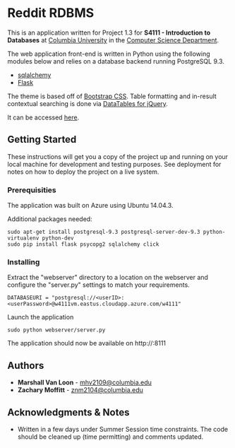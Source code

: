 # Reddit RDBMS

This is an application written for Project 1.3 for **S4111 - Introduction to Databases** at [Columbia University](http://www.columbia.edu/) in the [Computer Science Department](http://www.cs.columbia.edu/).

The web application front-end is written in Python using the following modules below and relies on a database backend running PostgreSQL 9.3.

- [sqlalchemy](http://www.sqlalchemy.org/)
- [Flask](http://flask.pocoo.org/)

The theme is based off of [Bootstrap CSS](http://getbootstrap.com/). Table formatting and in-result contextual searching is done via [DataTables for jQuery](https://datatables.net/).

It can be accessed [here](http://s4111.cu.moffitt.io:8111/).

## Getting Started

These instructions will get you a copy of the project up and running on your local machine for development and testing purposes. See deployment for notes on how to deploy the project on a live system.

### Prerequisities

The application was built on Azure using Ubuntu 14.04.3.

Additional packages needed:
```
sudo apt-get install postgresql-9.3 postgresql-server-dev-9.3 python-virtualenv python-dev
sudo pip install flask psycopg2 sqlalchemy click
```

### Installing

Extract the "webserver" directory to a location on the webserver and configure the "server.py" settings to match your requirements.

```
DATABASEURI = "postgresql://<userID>:<userPassword>@w4111vm.eastus.cloudapp.azure.com/w4111"
```

Launch the application

```
sudo python webserver/server.py
```

The application should now be available on http://<serverIP>:8111

## Authors

* **Marshall Van Loon** - [mhv2109@columbia.edu](mailto:mhv2109@columbia.edu)
* **Zachary Moffitt** - [znm2104@columbia.edu](mailto:znm2104@columbia.edu)


## Acknowledgments & Notes

* Written in a few days under Summer Session time constraints. The code should be cleaned up (time permitting) and comments updated.
